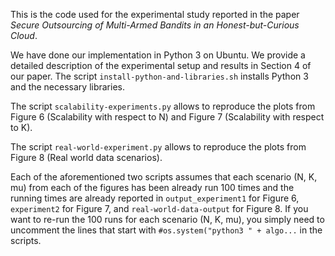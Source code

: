 This is the code used for the experimental study reported in the paper *Secure Outsourcing of Multi-Armed Bandits in an Honest-but-Curious Cloud*.

We have done our implementation in Python 3 on Ubuntu.
We provide a detailed description of the experimental setup and results in Section 4 of our paper.
The script `install-python-and-libraries.sh` installs Python 3 and the necessary libraries.

The script `scalability-experiments.py` allows to reproduce the plots from Figure 6 (Scalability with respect to N) and Figure 7 (Scalability with respect to K).

The script `real-world-experiment.py` allows to reproduce the plots from Figure 8 (Real world data scenarios).

Each of the aforementioned two scripts assumes that each scenario (N, K, mu) from each of the figures has been already run 100 times and the running times are already reported in `output_experiment1` for Figure 6, `experiment2` for Figure 7, and `real-world-data-output` for Figure 8.
If you want to re-run the 100 runs for each scenario (N, K, mu), you simply need to uncomment the lines that start with `#os.system("python3 " + algo...` in the scripts.

